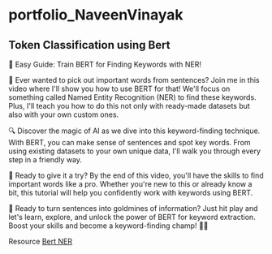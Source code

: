 # portfolio_NaveenVinayak

## Token Classification using Bert

🎥 Easy Guide: Train BERT for Finding Keywords with NER!

📝 Ever wanted to pick out important words from sentences? Join me in this video where I'll show you how to use BERT for that! We'll focus on something called Named Entity Recognition (NER) to find these keywords. Plus, I'll teach you how to do this not only with ready-made datasets but also with your own custom ones.

🔍 Discover the magic of AI as we dive into this keyword-finding technique. With BERT, you can make sense of sentences and spot key words. From using existing datasets to your own unique data, I'll walk you through every step in a friendly way.

🔧 Ready to give it a try? By the end of this video, you'll have the skills to find important words like a pro. Whether you're new to this or already know a bit, this tutorial will help you confidently work with keywords using BERT.

🌟 Ready to turn sentences into goldmines of information? Just hit play and let's learn, explore, and unlock the power of BERT for keyword extraction. Boost your skills and become a keyword-finding champ! 🚀🔑

Resource [Bert NER](https://github.com/NaveenVinayakS/portfolio_NaveenVinayak/blob/main/Notebooks/Token_classification_using_Bert.ipynb)
